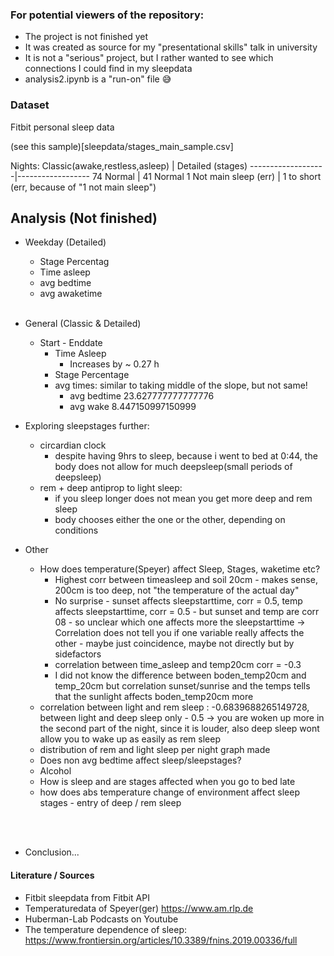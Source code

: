 ### For potential viewers of the repository:
- The project is not finished yet
- It was created as source for my "presentational skills" talk in university
- It is not a "serious" project, but I rather wanted to see which connections I could find in my sleepdata
- analysis2.ipynb is a "run-on" file 😅


### Dataset
Fitbit personal sleep data

(see this sample)[sleepdata/stages_main_sample.csv]

Nights:
Classic(awake,restless,asleep)  | Detailed (stages)
-------------------|------------------
74 Normal          | 41 Normal
1 Not main sleep (err) | 1 to short (err, because of "1 not main sleep")


  
## Analysis (Not finished)
- Weekday (Detailed)
  - Stage Percentag
  - Time asleep  
  - avg bedtime
  - avg awaketime
  <br><br>
- General (Classic & Detailed)
  - Start - Enddate 
    - Time Asleep
      - Increases by ~ 0.27 h
    - Stage Percentage
    - avg times: similar to taking middle of the slope, but not same!
      - avg bedtime 23.627777777777776 
      - avg wake 8.447150997150999
- Exploring sleepstages further:
  - circardian clock
    - despite having 9hrs to sleep, because i went to bed at 0:44, the body does not allow for much deepsleep(small periods of deepsleep)
  - rem + deep antiprop to light sleep:
    - if you sleep longer does not mean you get more deep and rem sleep
    - body chooses either the one or the other, depending on conditions

- Other
  - How does temperature(Speyer) affect Sleep, Stages, waketime etc?
    - Highest corr between timeasleep and soil 20cm - makes sense, 200cm is too deep, not "the temperature of the actual day"
    - No surprise - sunset affects sleepstarttime, corr = 0.5, temp affects sleepstarttime, corr = 0.5 - but sunset and temp are corr 08 - so unclear which one affects more the sleepstarttime -> Correlation does not tell you if one variable really affects the other - maybe just coincidence, maybe not directly but by sidefactors
    - correlation between time_asleep and temp20cm corr = -0.3
    - I did not know the difference between boden_temp20cm and temp_20cm but correlation sunset/sunrise and the temps tells that the sunlight affects boden_temp20cm more 
  - correlation between light and rem sleep : -0.6839688265149728, between light and deep sleep only - 0.5 -> you are woken up more in the second part of the night, since it is louder, also deep sleep wont allow you to wake up as easily as rem sleep
  - distribution of rem and light sleep per night graph made
  - Does non avg bedtime affect sleep/sleepstages?
  - Alcohol
  - How is sleep and are stages affected when you go to bed late
  - how does abs temperature change of environment affect sleep stages - entry of deep / rem sleep
<br>
<br>

- Conclusion...
  
#### Literature / Sources
- Fitbit sleepdata from Fitbit API
- Temperaturedata of Speyer(ger) https://www.am.rlp.de
- Huberman-Lab Podcasts on Youtube
- The temperature dependence of sleep: https://www.frontiersin.org/articles/10.3389/fnins.2019.00336/full
 
